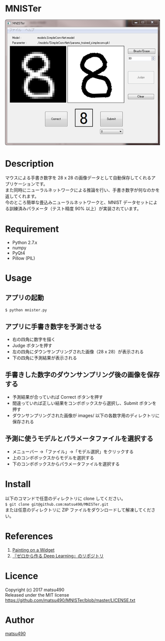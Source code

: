 MNISTer
====

![demoimage](./demoimage.png)

# Description
マウスによる手書き数字を 28 x 28 の画像データとして自動保存してくれるアプリケーションです。  
また同時にニューラルネットワークによる推論を行い、手書き数字が何なのかを返してくれます。  
今のところ簡単な畳込みニューラルネットワークと、MNIST データセットによる訓練済みパラメータ（テスト精度 90% 以上）が実装されています。  

# Requirement
- Python 2.7.x
- numpy
- PyQt4
- Pillow (PIL)

# Usage
## アプリの起動  
`$ python mnister.py`

## アプリに手書き数字を予測させる
- 右の四角に数字を描く
- Judge ボタンを押す
- 左の四角にダウンサンプリングされた画像（28 x 28）が表示される
- 下の四角に予測結果が表示される

## 手書きした数字のダウンサンプリング後の画像を保存する
- 予測結果が合っていれば Correct ボタンを押す
- 間違っていれば正しい結果をコンボボックスから選択し、Submit ボタンを押す
- ダウンサンプリングされた画像が images/ 以下の各数字用のディレクトリに保存される

## 予測に使うモデルとパラメータファイルを選択する
- メニューバー →「ファイル」→「モデル選択」をクリックする
- 上のコンボボックスからモデルを選択する
- 下のコンボボックスからパラメータファイルを選択する

# Install
以下のコマンドで任意のディレクトリに clone してください。  
`$ git clone git@github.com:matsu490/MNISTer.git`  
または任意のディレクトリに ZIP ファイルをダウンロードして解凍してください。

# References
1. [Painting on a Widget](https://www.codeproject.com/Articles/373463/Painting-on-a-Widget "Qt での手書き文字入力")
2. [『ゼロから作る Deep Learning』のリポジトリ](https://github.com/oreilly-japan/deep-learning-from-scratch)

# Licence
Copyright (c) 2017 matsu490  
Released under the MIT license  
https://github.com/matsu490/MNISTer/blob/master/LICENSE.txt  

# Author
[matsu490](https://github.com/matsu490)
